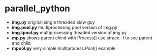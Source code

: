 # parallel_python

* **img.py** original single threaded slow guy
* **img.pool.py** multiprocessing pool version of img.py
* **img.tpool.py** multiprocessing theaded version of img.py
* **mp.py** shows parent chind with Process() use strace -f to see parent and child
* **mpool.py** very simple multiprocess.Pool() example
